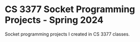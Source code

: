# CS 3377 Socket Programming Projects - Spring 2024
Socket programming projects I created in CS 3377 classes. 
